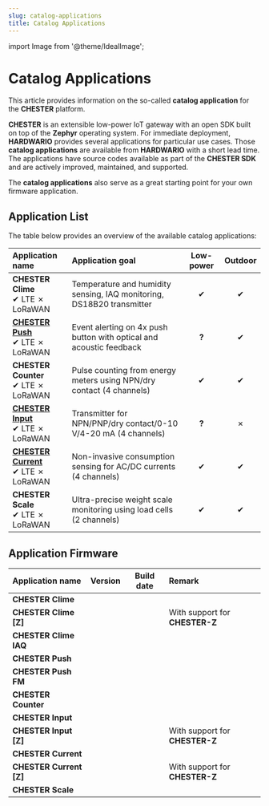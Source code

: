 ```yaml
---
slug: catalog-applications
title: Catalog Applications
---
```

import Image from '@theme/IdealImage';

# Catalog Applications

This article provides information on the so-called **catalog application** for the **CHESTER** platform.

**CHESTER** is an extensible low-power IoT gateway with an open SDK built on top of the **Zephyr** operating system. For immediate deployment, **HARDWARIO** provides several applications for particular use cases. Those **catalog applications** are available from **HARDWARIO** with a short lead time. The applications have source codes available as part of the **CHESTER SDK** and are actively improved, maintained, and supported.

The **catalog applications** also serve as a great starting point for your own firmware application.

## Application List

The table below provides an overview of the available catalog applications:

| Application name                                                | Application goal                                                      | Low-power | Outdoor |
|:----------------------------------------------------------------|:----------------------------------------------------------------------|:---------:|:-------:|
| **CHESTER Clime**<br/>✔ LTE ✗ LoRaWAN                           | Temperature and humidity sensing, IAQ monitoring, DS18B20 transmitter |     ✔     |    ✔    |
| [**CHESTER Push**](./chester-push.md)<br/>✔ LTE ✗ LoRaWAN       | Event alerting on 4x push button with optical and acoustic feedback   |   **?**   |    ✔    |
| **CHESTER Counter**<br/>✔ LTE ✗ LoRaWAN                         | Pulse counting from energy meters using NPN/dry contact (4 channels)  |     ✔     |    ✔    |
| [**CHESTER Input**](./chester-input.md)<br/>✔ LTE ✗ LoRaWAN     | Transmitter for NPN/PNP/dry contact/0-10 V/4-20 mA (4 channels)       |   **?**   |    ✗    |
| [**CHESTER Current**](./chester-current.md)<br/>✔ LTE ✗ LoRaWAN | Non-invasive consumption sensing for AC/DC currents (4 channels)      |     ✔     |    ✔    |
| **CHESTER Scale**<br/>✔ LTE ✗ LoRaWAN                           | Ultra-precise weight scale monitoring using load cells (2 channels)   |     ✔     |    ✔    |

## Application Firmware

| Application name        | Version | Build date | Remark                         |
|:------------------------|:--------|:----------:|:-------------------------------|
| **CHESTER Clime**       |         |            |                                |
| **CHESTER Clime [Z]**   |         |            | With support for **CHESTER-Z** |
| **CHESTER Clime IAQ**   |         |            |                                |
| **CHESTER Push**        |         |            |                                |
| **CHESTER Push FM**     |         |            |                                |
| **CHESTER Counter**     |         |            |                                |
| **CHESTER Input**       |         |            |                                |
| **CHESTER Input [Z]**   |         |            | With support for **CHESTER-Z** |
| **CHESTER Current**     |         |            |                                |
| **CHESTER Current [Z]** |         |            | With support for **CHESTER-Z** |
| **CHESTER Scale**       |         |            |                                |
